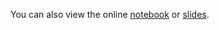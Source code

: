 You can also view the online [notebook](http://nbviewer.ipython.org/github/iit-cs429/main/blob/master/lectures/lec04/Dictionaries.ipynb) or [slides](https://rawgithub.com/iit-cs429/main/master/lectures/lec04/Dictionaries.slides.html).

